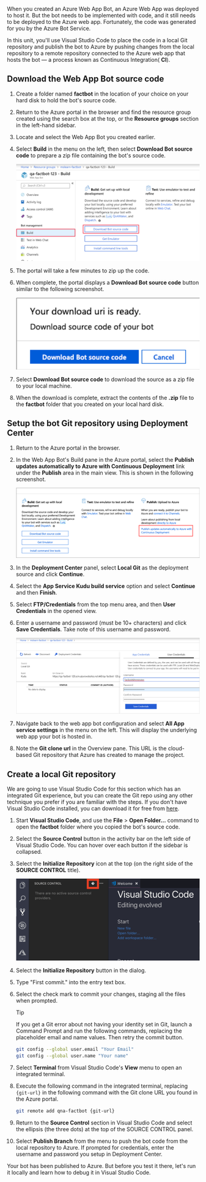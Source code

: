 When you created an Azure Web App Bot, an Azure Web App was deployed to host it. But the bot needs to be implemented with code, and it still needs to be deployed to the Azure web app. Fortunately, the code was generated for you by the Azure Bot Service.

In this unit, you'll use Visual Studio Code to place the code in a local Git repository and publish the bot to Azure by pushing changes from the local repository to a remote repository connected to the Azure web app that hosts the bot — a process known as Continuous Integration( **CI**).

## Download the Web App Bot source code

1. Create a folder named **factbot** in the location of your choice on your hard disk to hold the bot's source code.

1. Return to the Azure portal in the browser and find the resource group created using the search box at the top, or the **Resource groups** section in the left-hand sidebar.

1. Locate and select the Web App Bot you created earlier.

1. Select **Build** in the menu on the left, then select **Download Bot source code** to prepare a zip file containing the bot's source code.

    ![Screenshot showing the Build > Download Bot source code steps in the Azure portal for the Web app bot](../media/4-download-sourcecode.png)

1. The portal will take a few minutes to zip up the code.
1. When complete, the portal displays a **Download Bot source code** button similar to the following screenshot. 

    ![Download Bot source dialog](../media/4-download-bot-source.png)

1. Select **Download Bot source code** to download the source as a zip file to your local machine.
1. When the download is complete, extract the contents of the **.zip** file to the **factbot** folder that you created on your local hard disk.

## Setup the bot Git repository using Deployment Center

1. Return to the Azure portal in the browser.

1. In the Web App Bot's Build pane in the Azure portal, select the **Publish updates automatically to Azure with Continuous Deployment** link under the **Publish** area in the main view. This is shown in the following screenshot. 


    ![Bot's Build user interface with the Publish link highlighted](../media/4-publish-ui.png)

1. In the **Deployment Center** panel, select **Local Git** as the deployment source and click **Continue**.

1. Select the **App Service Kudu build service** option and select **Continue** and then **Finish**.

1. Select **FTP/Credentials** from the top menu area, and then **User Credentials** in the opened view.

1. Enter a username and password (must be 10+ characters) and click **Save Credentials**. Take note of this username and password.

    ![Screenshot of the Azure portal showing the new bot App Service pane displaying the Deployment credentials screen with the Deployment credentials menu item and Save button highlighted.](../media/4-portal-enter-ci-creds.png)

1. Navigate back to the web app bot configuration and select **All App service settings** in the menu on the left. This will display the underlying web app your bot is hosted in.

1. Note the **Git clone url** in the Overview pane. This URL is the cloud-based Git repository that Azure has created to manage the project.

## Create a local Git repository

We are going to use Visual Studio Code for this section which has an integrated Git experience, but you can create the Git repo using any other technique you prefer if you are familiar with the steps. If you don't have Visual Studio Code installed, you can download it for free from [here](https://code.visualstudio.com/).

1. Start **Visual Studio Code**, and use the **File** > **Open Folder...** command to open the **factbot** folder where you copied the bot's source code.

1. Select the **Source Control** button in the activity bar on the left side of Visual Studio Code. You can hover over each button if the sidebar is collapsed.

1. Select the **Initialize Repository** icon at the top (on the right side of the **SOURCE CONTROL** title).

   ![Screenshot of Visual Studio Code with the Initialize Respository icon highlighted.](../media/4-vs-vode-init-repo.png)

1. Select the **Initialize Repository** button in the dialog.

1. Type "First commit." into the entry text box.

1. Select the check mark to commit your changes, staging all the files when prompted.

    > [!TIP]
    > If you get a Git error about not having your identity set in Git, launch a Command Prompt and run the following commands, replacing the placeholder email and name values. Then retry the commit button.
    >
    > ```bash
    > git config --global user.email "Your Email"
    > git config --global user.name "Your name"
    > ```

1. Select **Terminal** from Visual Studio Code's **View** menu to open an integrated terminal.

1. Execute the following command in the integrated terminal, replacing `{git-url}` in the following command with the Git clone URL you found in the Azure portal.

    ```bash
    git remote add qna-factbot {git-url}
    ```

1. Return to the **Source Control** section in Visual Studio Code and select the ellipsis (the three dots) at the top of the SOURCE CONTROL panel.

1. Select **Publish Branch** from the menu to push the bot code from the local repository to Azure. If prompted for credentials, enter the username and password you setup in Deployment Center.

Your bot has been published to Azure. But before you test it there, let's run it locally and learn how to debug it in Visual Studio Code.
